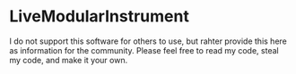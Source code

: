 # LiveModularInstrument

I do not support this software for others to use, but rahter provide this here as information for the community. Please feel free to read my code, steal my code, and make it your own.
